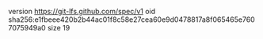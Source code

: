 version https://git-lfs.github.com/spec/v1
oid sha256:e1fbeee420b2b44ac01f8c58e27cea60e9d0478817a8f065465e7607075949a0
size 19

